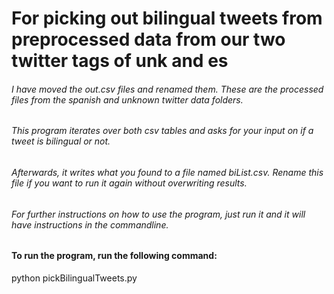 # For picking out bilingual tweets from preprocessed data from our two twitter tags of unk and es

###### I have moved the out.csv files and renamed them. These are the processed files from the spanish and unknown twitter data folders.
###### This program iterates over both csv tables and asks for your input on if a tweet is bilingual or not.
###### Afterwards, it writes what you found to a file named biList.csv. Rename this file if you want to run it again without overwriting results.
###### For further instructions on how to use the program, just run it and it will have instructions in the commandline.

#### To run the program, run the following command:
python pickBilingualTweets.py